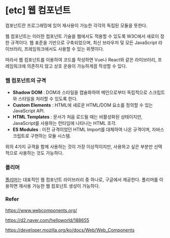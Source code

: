 # [etc] 웹 컴포넌트

컴포넌트란 프로그래밍에 있어 재사용이 가능한 각각의 독립된 모듈을 뜻한다. 

웹 컴포넌트는 이러한 컴포넌트 기술을 웹에서도 적용할 수 있도록 W3C에서 새로이 정한 규격이다. 웹 표준을 기반으로 구축되었으며, 최신 브라우저 및 모든 JavaScript 라이브러리, 프레임워크에서도 사용할 수 있는 위젯이다. 

따라서 웹 컴포넌트를 이용하여 코드를 작성하면 Vue나 React와 같은 라이브러리, 프레임워크에 의존하지 않고 상호 운용이 가능하게끔 작성할 수 있다.



### 웹 컴포넌트의 규격

- **Shadow DOM** : DOM과 스타일을 캡슐화하여 메인으로부터 독립적으로 스크립트와 스타일을 처리할 수 있도록 한다.
- **Custom Elements** : HTML에 새로운 HTML/DOM 요소를 정의할 수 있는 JavaScript API.
- **HTML Templates** : 문서가 처음 로드될 때는 비활성화된 상태이지만, JavaScript를 사용하는 런타임에 나타나는 HTML 조각.
- **ES Modules** : 이전 규격이었던 HTML Import를 대체하여 나온 규격이며, 자바스크립트로 구현하는 모듈 시스템.

위의 4가지 규격을 함께 사용하는 것이 가장 이상적이지만, 사용하고 싶은 부분만 선택적으로 사용하는 것도 가능하다. 



### 폴리머


[폴리머](https://www.polymer-project.org/)는 대표적인 웹 컴포넌트 라이브러리 중 하나로, 구글에서 제공한다. 폴리머를 이용하면 재사용 가능한 웹 컴포넌트 생성이 가능하다.



### Refer

<https://www.webcomponents.org/> 

<https://d2.naver.com/helloworld/188655> 

<https://developer.mozilla.org/ko/docs/Web/Web_Components> 
